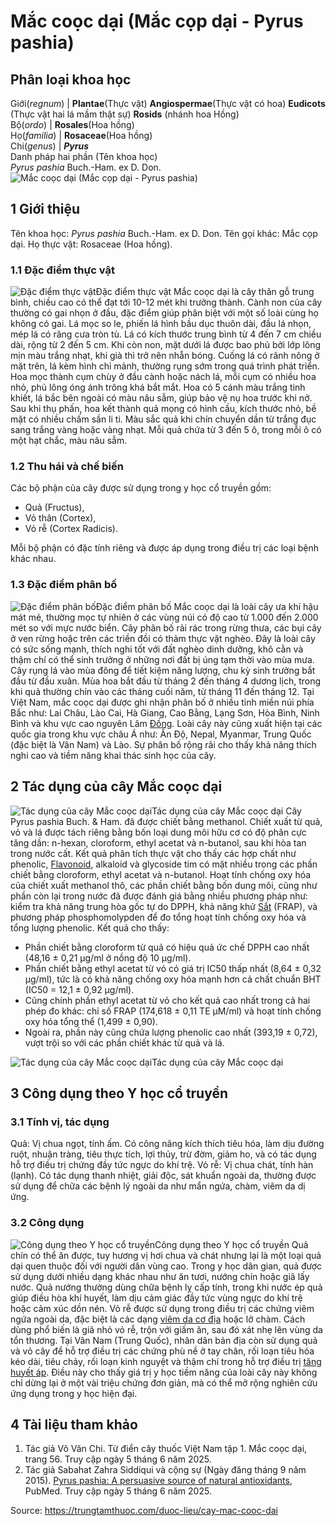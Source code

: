 # Mắc coọc dại (Mắc cọp dại - Pyrus pashia)

Phân loại khoa học  
---  
Giới(_regnum_) |  **Plantae**(Thực vật) **Angiospermae**(Thực vật có hoa) **Eudicots** (Thực vật hai lá mầm thật sự) **Rosids** (nhánh hoa Hồng)  
Bộ(_ordo_) | **Rosales**(Hoa hồng)  
Họ(_familia_) | **Rosaceae**(Hoa hồng)  
Chi(_genus_) | _**Pyrus**_  
Danh pháp hai phần (Tên khoa học)  
_Pyrus pashia_ Buch.-Ham. ex D. Don.  
![Mắc coọc dại \(Mắc cọp dại - Pyrus pashia\)](https://trungtamthuoc.com/images/others/mac-cop-dai-6166.jpg)
##  1 Giới thiệu
Tên khoa học: _Pyrus pashia_ Buch.-Ham. ex D. Don.
Tên gọi khác: Mắc cọp dại.
Họ thực vật: Rosaceae (Hoa hồng).
### 1.1 Đặc điểm thực vật
![Đặc điểm thực vật](https://trungtamthuoc.com/images/item/mac-cop-dai-0.jpg)Đặc điểm thực vật
Mắc coọc dại là cây thân gỗ trung bình, chiều cao có thể đạt tới 10-12 mét khi trưởng thành. Cành non của cây thường có gai nhọn ở đầu, đặc điểm giúp phân biệt với một số loài cùng họ không có gai. Lá mọc so le, phiến lá hình bầu dục thuôn dài, đầu lá nhọn, mép lá có răng cưa tròn tù. Lá có kích thước trung bình từ 4 đến 7 cm chiều dài, rộng từ 2 đến 5 cm. Khi còn non, mặt dưới lá được bao phủ bởi lớp lông mịn màu trắng nhạt, khi già thì trở nên nhẵn bóng. Cuống lá có rãnh nông ở mặt trên, lá kèm hình chỉ mảnh, thường rụng sớm trong quá trình phát triển.
Hoa mọc thành cụm chùy ở đầu cành hoặc nách lá, mỗi cụm có nhiều hoa nhỏ, phủ lông óng ánh trông khá bắt mắt. Hoa có 5 cánh màu trắng tinh khiết, lá bắc bên ngoài có màu nâu sẫm, giúp bảo vệ nụ hoa trước khi nở. Sau khi thụ phấn, hoa kết thành quả mọng có hình cầu, kích thước nhỏ, bề mặt có nhiều chấm sần li ti. Màu sắc quả khi chín chuyển dần từ trắng đục sang trắng vàng hoặc vàng nhạt. Mỗi quả chứa từ 3 đến 5 ô, trong mỗi ô có một hạt chắc, màu nâu sẫm.
### 1.2 Thu hái và chế biến
Các bộ phận của cây được sử dụng trong y học cổ truyền gồm:
  * Quả (Fructus),
  * Vỏ thân (Cortex),
  * Vỏ rễ (Cortex Radicis).


Mỗi bộ phận có đặc tính riêng và được áp dụng trong điều trị các loại bệnh khác nhau.
### 1.3 Đặc điểm phân bố
![Đặc điểm phân bố](https://trungtamthuoc.com/images/item/mac-cop-dai-1.jpg)Đặc điểm phân bố
Mắc coọc dại là loài cây ưa khí hậu mát mẻ, thường mọc tự nhiên ở các vùng núi có độ cao từ 1.000 đến 2.000 mét so với mực nước biển. Cây phân bố rải rác trong rừng thưa, các bụi cây ở ven rừng hoặc trên các triền đồi có thảm thực vật nghèo. Đây là loài cây có sức sống mạnh, thích nghi tốt với đất nghèo dinh dưỡng, khô cằn và thậm chí có thể sinh trưởng ở những nơi đất bị úng tạm thời vào mùa mưa.
Cây rụng lá vào mùa đông để tiết kiệm năng lượng, chu kỳ sinh trưởng bắt đầu từ đầu xuân. Mùa hoa bắt đầu từ tháng 2 đến tháng 4 dương lịch, trong khi quả thường chín vào các tháng cuối năm, từ tháng 11 đến tháng 12.
Tại Việt Nam, mắc coọc dại được ghi nhận phân bố ở nhiều tỉnh miền núi phía Bắc như: Lai Châu, Lào Cai, Hà Giang, Cao Bằng, Lạng Sơn, Hòa Bình, Ninh Bình và khu vực cao nguyên Lâm [Đồng](https://trungtamthuoc.com/hoat-chat/dong "Đồng"). Loài cây này cũng xuất hiện tại các quốc gia trong khu vực châu Á như: Ấn Độ, Nepal, Myanmar, Trung Quốc (đặc biệt là Vân Nam) và Lào. Sự phân bố rộng rãi cho thấy khả năng thích nghi cao và tiềm năng khai thác sinh học của cây.
##  2 Tác dụng của cây Mắc coọc dại
![Tác dụng của cây Mắc coọc dại](https://trungtamthuoc.com/images/item/mac-cop-dai-2.jpg)Tác dụng của cây Mắc coọc dại
Cây Pyrus pashia Buch. & Ham. đã được chiết bằng methanol. Chiết xuất từ quả, vỏ và lá được tách riêng bằng bốn loại dung môi hữu cơ có độ phân cực tăng dần: n-hexan, cloroform, ethyl acetat và n-butanol, sau khi hòa tan trong nước cất.
Kết quả phân tích thực vật cho thấy các hợp chất như phenolic, [Flavonoid](https://trungtamthuoc.com/hoat-chat/flavonoid "Flavonoid"), alkaloid và glycoside tim có mặt nhiều trong các phần chiết bằng cloroform, ethyl acetat và n-butanol.
Hoạt tính chống oxy hóa của chiết xuất methanol thô, các phần chiết bằng bốn dung môi, cũng như phần còn lại trong nước đã được đánh giá bằng nhiều phương pháp như: kiểm tra khả năng trung hòa gốc tự do DPPH, khả năng khử [Sắt](https://trungtamthuoc.com/hoat-chat/sat "Sắt") (FRAP), và phương pháp phosphomolypden để đo tổng hoạt tính chống oxy hóa và tổng lượng phenolic.
Kết quả cho thấy:
  * Phần chiết bằng cloroform từ quả có hiệu quả ức chế DPPH cao nhất (48,16 ± 0,21 μg/ml ở nồng độ 10 μg/ml).
  * Phần chiết bằng ethyl acetat từ vỏ có giá trị IC50 thấp nhất (8,64 ± 0,32 μg/ml), tức là có khả năng chống oxy hóa mạnh hơn cả chất chuẩn BHT (IC50 = 12,1 ± 0,92 μg/ml).
  * Cũng chính phần ethyl acetat từ vỏ cho kết quả cao nhất trong cả hai phép đo khác: chỉ số FRAP (174,618 ± 0,11 TE µM/ml) và hoạt tính chống oxy hóa tổng thể (1,499 ± 0,90).
  * Ngoài ra, phần này cũng chứa lượng phenolic cao nhất (393,19 ± 0,72), vượt trội so với các phần chiết khác từ quả và lá.

![Tác dụng của cây Mắc coọc dại](https://trungtamthuoc.com/images/item/mac-cop-dai-3.jpg)Tác dụng của cây Mắc coọc dại
##  3 Công dụng theo Y học cổ truyền
### 3.1 Tính vị, tác dụng
Quả: Vị chua ngọt, tính ấm. Có công năng kích thích tiêu hóa, làm dịu đường ruột, nhuận tràng, tiêu thực tích, lợi thủy, trừ đờm, giảm ho, và có tác dụng hỗ trợ điều trị chứng đầy tức ngực do khí trệ.
Vỏ rễ: Vị chua chát, tính hàn (lạnh). Có tác dụng thanh nhiệt, giải độc, sát khuẩn ngoài da, thường được sử dụng để chữa các bệnh lý ngoài da như mẩn ngứa, chàm, viêm da dị ứng.
### 3.2 Công dụng
![Công dụng theo Y học cổ truyền](https://trungtamthuoc.com/images/item/mac-cop-dai-4.jpg)Công dụng theo Y học cổ truyền
Quả chín có thể ăn được, tuy hương vị hơi chua và chát nhưng lại là một loại quả dại quen thuộc đối với người dân vùng cao. Trong y học dân gian, quả được sử dụng dưới nhiều dạng khác nhau như ăn tươi, nướng chín hoặc giã lấy nước. Quả nướng thường dùng chữa bệnh lỵ cấp tính, trong khi nước ép quả giúp điều hòa khí huyết, làm dịu cảm giác đầy tức vùng ngực do khí trệ hoặc cảm xúc dồn nén.
Vỏ rễ được sử dụng trong điều trị các chứng viêm ngứa ngoài da, đặc biệt là các dạng [viêm da cơ địa](https://trungtamthuoc.com/bai-viet/viem-da-co-dia "viêm da cơ địa") hoặc lở chàm. Cách dùng phổ biến là giã nhỏ vỏ rễ, trộn với giấm ăn, sau đó xát nhẹ lên vùng da tổn thương.
Tại Vân Nam (Trung Quốc), nhân dân bản địa còn sử dụng quả và vỏ cây để hỗ trợ điều trị các chứng phù nề ở tay chân, rối loạn tiêu hóa kéo dài, tiêu chảy, rối loạn kinh nguyệt và thậm chí trong hỗ trợ điều trị [tăng huyết áp](https://trungtamthuoc.com/bai-viet/tang-huyet-ap "tăng huyết áp"). Điều này cho thấy giá trị y học tiềm năng của loài cây này không chỉ dừng lại ở một vài triệu chứng đơn giản, mà có thể mở rộng nghiên cứu ứng dụng trong y học hiện đại.
##  4 Tài liệu tham khảo
  1. Tác giả Võ Văn Chi. Từ điển cây thuốc Việt Nam tập 1. Mắc coọc dại, trang 56. Truy cập ngày 5 tháng 6 năm 2025.
  2. Tác giả Sabahat Zahra Siddiqui và cộng sự (Ngày đăng tháng 9 năm 2015). [Pyrus pashia: A persuasive source of natural antioxidants](https://pubmed.ncbi.nlm.nih.gov/26408875/), PubMed. Truy cập ngày 5 tháng 6 năm 2025.




Source: https://trungtamthuoc.com/duoc-lieu/cay-mac-cooc-dai